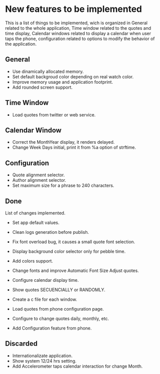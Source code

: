 # New features to be implemented

This is a list of things to be implemented, wich is organized in General related to the whole application, Time window related to the quotes and time display, Calendar windows related to display a calendar when user taps the phone, configuration related to options to modify the behavior of the application.

## General
* Use dinamically allocated memory.
* Set default backgroud color depending on real watch color.
* Improve memory usage and application footprint.
* Add rounded screen support.

## Time Window
* Load quotes from twitter or web service.

## Calendar Window
* Correct the MonthYear display, it renders delayed.
* Change Week Days initial, print it from %a option of strftime.

## Configuration
* Quote alignment selector.
* Author alignment selector.
* Set maximum size for a phrase to 240 characters.

## Done

List of changes implemented.
* Set app default values.
* Clean logs generation before publish.
* Fix font overload bug, it causes a small quote font selection.
* Display background color selector only for pebble time.
* Add colors support.
* Change fonts and improve Automatic Font Size Adjust quotes.
* Configure calendar display time.
* Show quotes SECUENCIALLY or RANDOMLY.

* Create a c file for each window.
* Load quotes from phone configuration page.
* Configure to change quotes daily, monthly, etc.
* Add Configuration feature from phone.

## Discarded
* Internationalizate application.
* Show system 12/24 hrs setting.
* Add Accelerometer taps calendar interaction for change Month.
